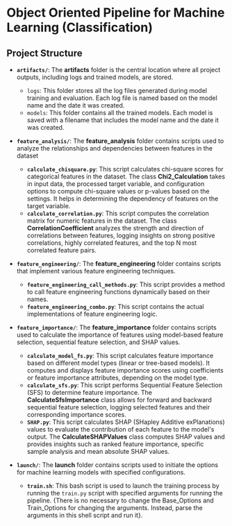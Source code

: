 # Object Oriented Pipeline for Machine Learning (Classification)







## Project Structure

- **`artifacts/`**: The **artifacts** folder is the central location where all project outputs, including logs and trained models, are stored.
    - `logs`: This folder stores all the log files generated during model training and evaluation. Each log file is named based on the model name and the date it was created. 
    - `models`: This folder contains all the trained models. Each model is saved with a filename that includes the model name and the date it was created.
 
- **`feature_analysis/`**: The **feature_analysis** folder contains scripts used to analyze the relationships and dependencies between features in the dataset
    - **`calculate_chisquare.py`**: This script calculates chi-square scores for categorical features in the dataset. The class **Chi2_Calculation** takes in input data, the processed target variable, and configuration options to compute chi-square values or p-values based on the settings. It helps in determining the dependency of features on the target variable.
    - **`calculate_correlation.py`**: This script computes the correlation matrix for numeric features in the dataset. The class **CorrelationCoefficient** analyzes the strength and direction of correlations between features, logging insights on strong positive correlations, highly correlated features, and the top N most correlated feature pairs.
 
- **`feature_engineering/`**: The **feature_engineering** folder contains scripts that implement various feature engineering techniques. 
    - **`feature_engineering_call_methods.py`**: This script provides a method to call feature engineering functions dynamically based on their names.
    - **`feature_engineering_combo.py`**: This script contains the actual implementations of feature engineering logic. 

- **`feature_importance/`**: The **feature_importance** folder contains scripts used to calculate the importance of features using model-based feature selection, sequential feature selection, and SHAP values.
    - **`calculate_model_fs.py`**: This script calculates feature importance based on different model types (linear or tree-based models). It computes and displays feature importance scores using coefficients or feature importance attributes, depending on the model type.
    - **`calculate_sfs.py`**: This script performs Sequential Feature Selection (SFS) to determine feature importance. The **CalculateSfsImportance** class allows for forward and backward sequential feature selection, logging selected features and their corresponding importance scores.
    - **`SHAP.py`**: This script calculates SHAP (SHapley Additive exPlanations) values to evaluate the contribution of each feature to the model's output. The **CalculateSHAPValues** class computes SHAP values and provides insights such as ranked feature importance, specific sample analysis and mean absolute SHAP values.
 
- **`launch/`**: The **launch** folder contains scripts used to initiate the options for machine learning models with specified configurations.
    - **`train.sh`**:  This bash script is used to launch the training process by running the `train.py` script with specified arguments for running the pipeline. {There is no necessary to change the Base_Options and Train_Options for changing the arguments. Instead, parse the arguments in this shell script and run it}.
 
